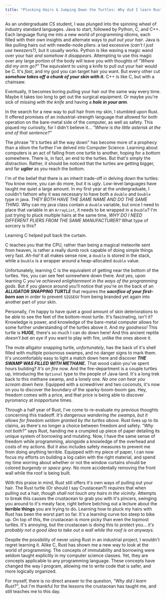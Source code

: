 ```yaml
---
title: "Plucking Hairs & Jumping Down the Turtles: Why did I learn Rust?"
---
```


As an undergraduate CS student, I was plunged into the spinning wheel of industry standard languages. Java to start,
followed by Python, C, and C++. Each language flung me into a new world of programming idioms, each filled with 
their own insights and alternate ways to *pull out your hair*. Java is like pulling hairs out with needle-node pliers:
a tad excessive _(can't I just use tweezers?)_, but it usually works. Python is like waving a magic wand over your hair 
*and somehow it disappears*. Attempting to use this magic over any large portion of the body will leave you with 
thoughts of _"Where did my arm go?"_ The equivalent to using a knife to pull out your hair would be C. It's *fast*,
and my god you can target hair you want. But every other cut **_somehow takes off a chunk of your skin with it._**
C++ is like C, but with a chainsaw. 

Eventually, It becomes boring pulling your hair out the same way every time. Maybe it takes too long to get out
the surgical equipment. Or maybe you're sick of *missing with the knife* and having a **_hole in your arm_**. 

In the search for a new way to pull hair from my skin, I stumbled upon Rust. It offered promises of an 
industrial-strength language that allowed for both operation on the bare-metal side of the computer, as well as safety.
This piqued my curiosity, for I didn't believe it... _"Where is the little asterisk at the end of that sentence?"_
 
The phrase "It's turtles all the way down" has become more of a prophecy than a idiom the further 
I've delved into Computer Science. Learning about computers is an act of falling from one turtle to another, hoping for
a bottom somewhere. There is, in fact, an end to the turtles. But that's simply the distraction. 
Rather, it should be noticed that the turtles are getting bigger, and far __*uglier*__ as you reach the bottom. 

I'm of the belief that there is an inherit trade-off in delving down the turtles: You know more, you can do more, but
it is _ugly_. Low-level languages have taught me quiet a large amount. In my first year at the undergraduate, I couldn't
fathom why it  was necessary to have both a `double` and `Double` type in java. _THEY BOTH HAVE THE SAME NAME AND DO THE 
SAME THING._ Why can my java class contain a `double` variable, but once I need to place that variable in an `ArrayList`,
it needs to be wrapped in a `Double`? 
I'm just trying to pluck multiple hairs at the same time, _WHY DO I NEED DIFFERENT PLIERS FROM THE SAME MANUFACTURER?_ 
What type of sorcery is this?

Learning C helped pull back the curtain. 

C teaches you that the CPU, rather than being a magical meteorite sent from heaven, is rather a really dumb rock capable of 
doing simple things very fast. _Ah-ha!_ It all makes sense now, a `double` is stored in the stack, while a `Double` is a
wrapper around a heap-allocated `double` value. 

Unfortunately, learning C is the equivalent of getting near the bottom of the turtles. Yes, you can see feet somewhere 
down there. And yes, upon learning C *you've achieved enlightenment in the ways of the programming gods*. But if you
glance around you'll notice that you're on the back of an *__ALLIGATOR SNAPPING TURTLE__* that requires the
*__sacrifice of your  first-born son__* in order to prevent `SIGSEGV` from being branded yet again into another
part of your skin. 

Personally, I'm happy to have quiet a good amount of skin deteriorations to be able to see the feet of the bottom-most turtle.
It's fascinating, isn't it? Knowledge is power, and knowledge of the bare-metal computer allows for some further understanding of the
turtles above it. And *my goodness!* This turtle is **HUGE**, there's so much I can do down here! And this ancient 
reptile *doesn't bat an eye* if you want to play with fire, unlike the ones above it. 

The mute alligator snapping turtle, _unfortunately_, has the back of it's shell filled with multiple poisonous swamps,
and no danger signs to mark them. It's uncomfortably easy to light a match down here and
discover *__THE SWAMP WAS FILLED WITH METHANE.__*  That wood cabin you've spent hours building? _It's on fire now._ 
And the fire-department is a couple turtles up, 
introducing the `Optional` type to the people of Java-land. It's a long trek back to this methane swamp, and a lonely
one. _No one can hear you scream down here._ Equipped with a screwdriver and two coconuts, it's now on you to discover
the boundary of the sparky-boom-boom gas. Hey, freedom comes with a price, and that price is being able to discover 
pyromancy at inopportune times.

Through a half year of Rust, I've come to re-evaluate my previous thoughts concerning this tradeoff. _It's dangerous 
wandering the swamps, but it allows for freedom seldom granted by the turtles above._ Rust lives up to its claims, 
as there's no longer a choice between freedom and safety. _"Why not both?"_ says Rust, handing me a crumpled up piece of
paper detailing its unique system of borrowing and mutating. Now, I have the same sense of freedom while programming, 
alongside a knowledge of the overhead and costs of my actions. But it also includes safety measures to prevent me from
doing anything terrible. Equipped with my piece of paper, I can now focus my efforts on building a log cabin with the
right material, and spend my time worring about whether or not the window curtains should be colored *burgendy* or
*space grey*. No more accidentally removing the front wall while the roof is being built. 

With this praise in mind, Rust still offers it's own ways of pulling out your hair. The Rust turtle (Or should I
say Crustacean?) *requires* that when pulling out a hair, *though shall not touch any hairs in the vicinity*. Attempts
to break this causes the crustacean to grab you with it's pincers, swinging you around to it's meaty face, right before
belching out a lecture about the **terrible things** you are trying to do. Learning how to pluck my hairs with Rust has
been the worst part so far. It's a learning curve too steep to bike up. On top of this, the crustacean is more picky 
than even the topmost turtles. It's annoying, but the crustacean is doing this to protect you...
*it's probably not a good idea to take out a wall while the roof is on anyways*.

Despite the possibility of never using Rust in an industrial project, I wouldn't regret learning it. Alike C, Rust
has shown me a new way to look at the world of programming. The concepts of immutability and borrowing were seldom
taught explicitly in my computer science classes. Yet, they are concepts applicable to any programming language.
These concepts have changed the way I program, allowing me to write code that is safer, and more
logically organized. 

For myself, there is no direct answer to the question, *"Why did I learn Rust?"*, but I'm thankful for the lessons the
crustacean has taught me, and still teaches me to this day.


